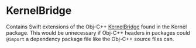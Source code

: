 # KernelBridge

Contains Swift extensions of the Obj-C++ [KernelBridge](../Kernel/include/Kernel.h) found in the Kernel
package. This would be unnecessary if Obj-C++ headers in packages could `@import` a dependency package file like the
Obj-C++ source files can.
